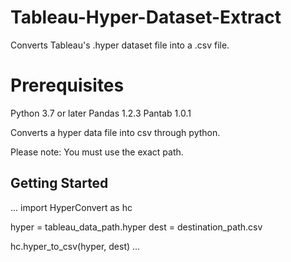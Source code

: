 # Tableau-Hyper-Dataset-Extract

Converts Tableau's .hyper dataset file into a .csv file.

# Prerequisites
Python 3.7 or later
Pandas 1.2.3
Pantab 1.0.1

Converts a hyper data file into csv through python.

Please note: You must use the exact path.

## Getting Started

...
import HyperConvert as hc

hyper = tableau_data_path.hyper
dest = destination_path.csv

hc.hyper_to_csv(hyper, dest)
...
